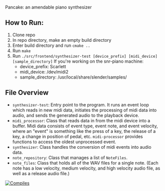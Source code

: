 Pancake: an amendable piano synthesizer

## How to Run:
1. Clone repo
2. In repo directory, make an empty build directory
3. Enter build directory and run `cmake ..`
4. Run `make`
5. Run `./src/frontend/synthesizer-test [device_prefix] [midi_device] [sample_directory]`
    If you're working on the snr-piano machine:
    - device_prefix: Scarlett
    - midi_device: /dev/midi2
    - sample_directory: /usr/local/share/slender/samples/

## File Overview
- `synthesizer-test`: Entry point to the program. It runs an event loop which reads in new midi data, initiates the processing of midi data into audio, and sends the generated audio to the playback device.
- `midi_processor`: Class that reads data in from the midi device into a buffer. Midi data consists of event type, event note, and event velocity, where an "event" is something like the press of a key, the release of a key, a change in position of pedal, etc. `midi-processor` provides functions to access the oldest unprocessed event.
- `synthesizer`: Class handles the conversion of midi events into audio data.
- `note_repository`: Class that manages a list of `NoteFiles`.
- `note_files`: Class that holds all of the WAV files for a single note. (Each note has a low velocity, medium velocity, and high velocity audio file, as well as a release audio file.)


[![Compiles](https://github.com/stanford-stagecast/pancake/workflows/Compile/badge.svg?event=push)](https://github.com/stanford-stagecast/pancake/actions)

